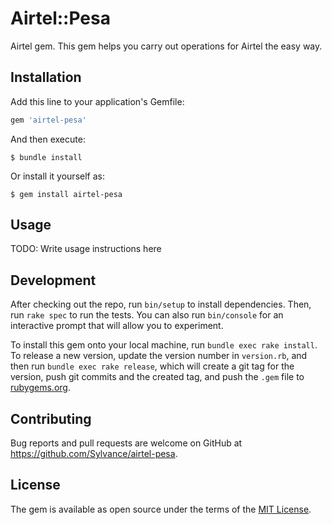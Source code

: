 # Airtel::Pesa

Airtel gem. This gem helps you carry out operations for Airtel the easy way.

## Installation

Add this line to your application's Gemfile:

```ruby
gem 'airtel-pesa'
```

And then execute:

    $ bundle install

Or install it yourself as:

    $ gem install airtel-pesa

## Usage

TODO: Write usage instructions here

## Development

After checking out the repo, run `bin/setup` to install dependencies. Then, run `rake spec` to run the tests. You can also run `bin/console` for an interactive prompt that will allow you to experiment.

To install this gem onto your local machine, run `bundle exec rake install`. To release a new version, update the version number in `version.rb`, and then run `bundle exec rake release`, which will create a git tag for the version, push git commits and the created tag, and push the `.gem` file to [rubygems.org](https://rubygems.org).

## Contributing

Bug reports and pull requests are welcome on GitHub at https://github.com/Sylvance/airtel-pesa.

## License

The gem is available as open source under the terms of the [MIT License](https://opensource.org/licenses/MIT).
